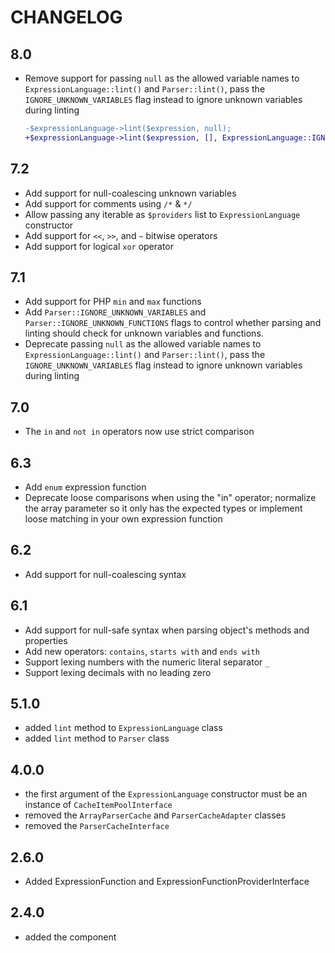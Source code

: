 CHANGELOG
=========

8.0
---

 * Remove support for passing `null` as the allowed variable names to `ExpressionLanguage::lint()` and `Parser::lint()`,
   pass the `IGNORE_UNKNOWN_VARIABLES` flag instead to ignore unknown variables during linting

   ```diff
   -$expressionLanguage->lint($expression, null);
   +$expressionLanguage->lint($expression, [], ExpressionLanguage::IGNORE_UNKNOWN_VARIABLES);
   ```

7.2
---

 * Add support for null-coalescing unknown variables
 * Add support for comments using `/*` & `*/`
 * Allow passing any iterable as `$providers` list to `ExpressionLanguage` constructor
 * Add support for `<<`, `>>`, and `~` bitwise operators
 * Add support for logical `xor` operator

7.1
---

 * Add support for PHP `min` and `max` functions
 * Add `Parser::IGNORE_UNKNOWN_VARIABLES` and `Parser::IGNORE_UNKNOWN_FUNCTIONS` flags to control whether
   parsing and linting should check for unknown variables and functions.
 * Deprecate passing `null` as the allowed variable names to `ExpressionLanguage::lint()` and `Parser::lint()`,
   pass the `IGNORE_UNKNOWN_VARIABLES` flag instead to ignore unknown variables during linting

7.0
---

 * The `in` and `not in` operators now use strict comparison

6.3
---

 * Add `enum` expression function
 * Deprecate loose comparisons when using the "in" operator; normalize the array parameter
   so it only has the expected types or implement loose matching in your own expression function

6.2
---

 * Add support for null-coalescing syntax

6.1
---

 * Add support for null-safe syntax when parsing object's methods and properties
 * Add new operators: `contains`, `starts with` and `ends with`
 * Support lexing numbers with the numeric literal separator `_`
 * Support lexing decimals with no leading zero

5.1.0
-----

 * added `lint` method to `ExpressionLanguage` class
 * added `lint` method to `Parser` class

4.0.0
-----

 * the first argument of the `ExpressionLanguage` constructor must be an instance
   of `CacheItemPoolInterface`
 * removed the `ArrayParserCache` and `ParserCacheAdapter` classes
 * removed the `ParserCacheInterface`

2.6.0
-----

 * Added ExpressionFunction and ExpressionFunctionProviderInterface

2.4.0
-----

 * added the component
